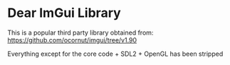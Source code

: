 # Dear ImGui Library

This is a popular third party library obtained from: https://github.com/ocornut/imgui/tree/v1.90

Everything except for the core code + SDL2 + OpenGL has been stripped